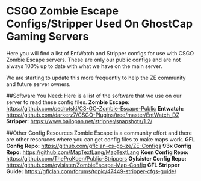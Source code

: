 # CSGO Zombie Escape Configs/Stripper Used On GhostCap Gaming Servers
Here you will find a list of EntWatch and Stripper configs for use with CSGO Zombie Escape servers. These are only our public configs and are not always 100% up to date with what we have on the main server.

We are starting to update this more frequently to help the ZE community and future server owners.

##Software You Need: 
Here is a list of the software that we use on our server to read these config files.
**Zombie Escape:** https://github.com/pedrotski/CS-GO-Zombie-Escape-Public
**Entwatch:** https://github.com/darkerz7/CSGO-Plugins/tree/master/EntWatch_DZ
**Stripper:** https://www.bailopan.net/stripper/snapshots/1.2/

##Other Config Resources
Zombie Escape is a community effort and there are other resoruces where you can get config files to make maps work.
**GFL Config Repo:** https://github.com/gflclan-cs-go-ze/ZE-Configs
**93x Config Repo:** https://github.com/MapTextLang/MapTextLang
**Koen Config Repo:** https://github.com/TheProKoen/Public-Strippers
**Oylsister Config Repo:** https://github.com/oylsister/ZombieEscape-Map-Config
**GFL Stripper Guide:** https://gflclan.com/forums/topic/47449-stripper-cfgs-guide/
